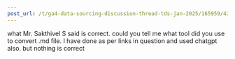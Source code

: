 ```yaml
---
post_url: /t/ga4-data-sourcing-discussion-thread-tds-jan-2025/165959/42
---
```

what Mr. Sakthivel S said is correct. could you tell me what tool did you use to convert .md file. I have done as per links in question and used chatgpt also. but nothing is correct
